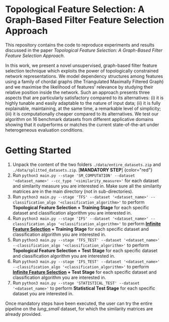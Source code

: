 # Topological Feature Selection: A Graph-Based Filter Feature Selection Approach

This repository contains the code to reproduce experiments and results discussed in the paper *Topological Feature Selection: A Graph-Based Filter Feature Selection Approach*. 

In this work, we present a novel unsupervised, graph-based filter feature selection technique which exploits the power of topologically constrained network representations. We model dependency structures among features using a family of chordal graphs (the Triangulated Maximally Filtered Graph) and we maximise the likelihood of features' relevance by studying their relative position inside the network. Such an approach presents three aspects that are particularly satisfactory compared to its alternatives: (i) it is highly tunable and easily adaptable to the nature of input data; (ii) it is fully explainable, maintaining, at the same time, a remarkable level of simplicity; (iii) it is computationally cheaper compared to its alternatives. We test our algorithm on 16 benchmark datasets from different applicative domains showing that it outperforms or matches the current state-of-the-art under heterogeneous evaluation conditions.

# Getting Started

1. Unpack the content of the two folders ```./data/entire_datasets.zip``` and ```./data/splitted_datasets.zip```. [**MANDATORY STEP**] {color="red"}
2. Run ```python3 main.py --stage 'SM_COMPUTATION' --dataset '<dataset_name>' --cc_type '<similarity_measure>'``` for each dataset and similarity measure you are interested in. Make sure all the similarity matrices are in the main directory (not in sub-directories).
3. Run ```python3 main.py --stage 'TFS' --dataset '<dataset_name>' --classification_algo '<classification_algorithm>'``` to perform **Topological Feature Selection + Training Stage** for each specific dataset and classification algorithm you are interested in.
4. Run ```python3 main.py --stage 'IFS' --dataset '<dataset_name>' --classification_algo '<classification_algorithm>'``` to perform **[Infinite Feature Selection](https://ieeexplore.ieee.org/iel7/34/4359286/09119168.pdf?casa_token=-I8btXZw0_8AAAAA:VU5GJmZ2V1Zty08uMdx2vi8aixWudPenTdxBcHKEQK2pmHBUpgXS3HjR9wEQJr5ZegzMTVKd) + Training Stage** for each specific dataset and classification algorithm you are interested in.
5. Run ```python3 main.py --stage 'TFS_TEST' --dataset '<dataset_name>' --classification_algo '<classification_algorithm>'``` to perform **Topological Feature Selection + Test Stage** for each specific dataset and classification algorithm you are interested in.
6. Run ```python3 main.py --stage 'IFS_TEST' --dataset '<dataset_name>' --classification_algo '<classification_algorithm>'``` to perform **[Infinite Feature Selection](https://ieeexplore.ieee.org/iel7/34/4359286/09119168.pdf?casa_token=-I8btXZw0_8AAAAA:VU5GJmZ2V1Zty08uMdx2vi8aixWudPenTdxBcHKEQK2pmHBUpgXS3HjR9wEQJr5ZegzMTVKd) + Test Stage** for each specific dataset and classification algorithm you are interested in.
7. Run ```python3 main.py --stage 'STATISTICAL_TEST' --dataset '<dataset_name>'``` to perform **Statistical Test Stage** for each specific dataset you are interested in.

Once mandatory steps have been executed, the user can try the entire pipeline on the *lung_small* dataset, for which the similarity matrices are already provided.